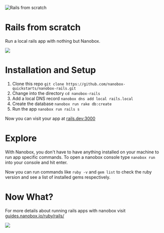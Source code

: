 ![Rails from scratch](https://guides.nanobox.io/assets/quickstart-icons/rails.png)

# Rails from scratch
Run a local rails app with nothing but Nanobox.

<a href="https://nanobox.io/download"><img src="https://guides.nanobox.io/assets/quickstart-icons/download.png" /></a>

# Installation and Setup
1. Clone this repo
      `git clone https://github.com/nanobox-quickstarts/nanobox-rails.git`
2. Change into the directory
        `cd nanobox-rails`
3. Add a local DNS record
        `nanobox dns add local rails.local`
4. Create the database
        `nanobox run rake db:create`
5. Run the app
        `nanobox run rails s`

Now you can visit your app at <a href="http://rails.dev:3000" target="\_blank">rails.dev:3000</a>

# Explore
With Nanobox, you don't have to have anything installed on your machine to run app specific commands. To open a nanobox console type `nanobox run` into your console and hit enter.

Now you can run commands like `ruby -v` and `gem list` to check the ruby version and see a list of installed gems respectively.

# Now What?
For more details about running rails apps with nanobox visit [guides.nanobox.io/ruby/rails/](https://guides.nanobox.io/ruby/rails/)

<a href="https://nanobox.io"><img src="https://guides.nanobox.io/assets/quickstart-icons/footer.png" /></a>
